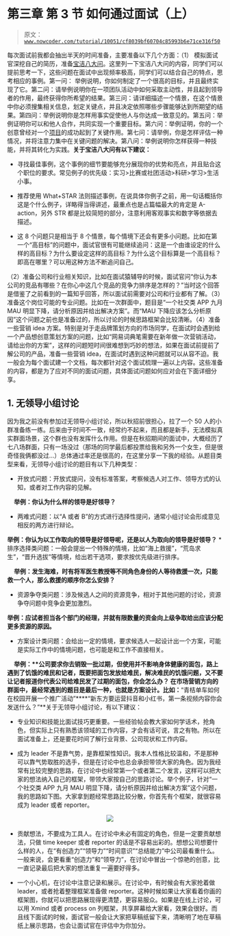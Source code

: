 # 第三章 第 3 节 如何通过面试（上）

> 原文：[`www.nowcoder.com/tutorial/10051/cf8039bf60704c85993b6e71ce316f50`](https://www.nowcoder.com/tutorial/10051/cf8039bf60704c85993b6e71ce316f50)

每次面试前我都会抽出半天的时间准备，主要准备以下几个方面：（1） 模拟面试官深挖自己的简历，准备[宝洁八大问](https://www.nowcoder.com/discuss/397161)。这里列一下宝洁八大问的内容，同学们可以提前思考一下，这些问题在面试中出现频率极高，同学们可以结合自己的特点，思考相应的事例。第一问： 举例说明，你如何制定了一个很高的目标，并且最终实现了它。第二问：请举例说明你在一项团队活动中如何采取主动性，并且起到领导者的作用，最终获得你所希望的结果。第三问：请详细描述一个情景，在这个情景中你必须搜集相关信息，划定关键点，并且决定依照哪些步骤能够达到所期望的结果。第四问：举例说明你是怎样用事实促使他人与你达成一致意见的。第五问：举例证明你可以和他人合作，共同实现一个重要目标。第六问：举例证明，你的一个创意曾经对一个[项目](https://www.nowcoder.com/courses/semester/senior)的成功起到了关键作用。第七问：请举例，你是怎样评估一种情况，并将注意力集中在关键问题的解决。第八问：举例说明你怎样获得一种技能，并将其转化为实践。**关于宝洁八大问有以下建议：**

*   寻找最佳事例，这个事例的细节要能够充分展现你的优势和亮点，并且贴合这个职位的要求。常见例子的优先级：实习>比赛或社团活动>科研>学习>生活小事。

*   推荐使用 What+STAR 法则描述事例，在说具体你例子之前，用一句话概括你这是个什么例子，详略得当得讲述，最重点也是占篇幅最大的肯定是 A-action，另外 STR 都是比较简短的部分，注意利用客观事实和数字等依据去描述。

*   这 8 个问题只是相当于 8 个情景，每个情境下还会有更多小问题。比如在第一个“高目标”的问题中，面试官很有可能继续追问：这是一个由谁设定的什么样的高目标？为什么要设定这样的高目标？为什么这个目标算是一个高目标？即高在哪里？可以用这种方法不断追问自己。

（2）准备公司和行业相关知识，比如在面试猿辅导的时候，面试官问“你认为本公司的竞品有哪些？在你心中这几个竞品的竞争力排序是怎样的？”当时这个回答是借鉴了之前看到的一篇知乎回答，所以面试前需要对公司和行业都有了解。（3）准备这个岗位可能的专业问题。比如在一次群面中，题目是“一个社交类 APP 九月 MAU 明显下降，请分析原因并给出解决方案”。而“MAU 下降应该怎么分析原因”这个问题之前也是准备过的，所以讨论的时候思路框架会比较清晰。（4）准备一些营销 idea 方案。特别是对于走品牌策划方向的市场同学，在面试时会遇到给一个产品想创意策划方案的问题，比如“网易词典笔需要在新年做一次营销活动，请给出你的方案”，这样的问题短时间很难想到巧妙的想法，如果在面试前提前了解公司的产品，准备一些营销 idea，在面试时遇到这种问题就可以从容不迫。我一般会为每个面试建一个文档，每次都针对这个面试梳理一遍以上内容。这些准备的内容，都是为了应对不同的面试问题，具体面试问题如何应对会在下面详细分享。

## 1\. 无领导小组讨论

因为我之前没有参加过无领导小组讨论，所以秋招前很担心，拉了一个 50 人的小群准备练一练。后来由于时间不一致，经常约不起来，而且都是新手，无法模拟真实群面场景，这个群也没有发挥什么作用。但是在秋招期间的面试中，大概经历了七八场群面，只有一场没过（那场的同学最后都投票给我和另外一个女生，但是很奇怪我俩都没过...）总体通过率还是很高的，在这里分享一下我的经验。从题目类型来看，无领导小组讨论的题目有以下几种类型：

*   开放式问题：开放式提问，没有标准答案，考察候选人对工作、领导方式的认知，或者对工作内容的见解。

    **举例：你认为什么样的领导是好领导？**

*   两难式问题：以“A 或者 B”的方式进行选择性提问，通常小组讨论会形成意见相反的两方进行辩论。

**举例：你认为以工作取向的领导是好领导呢，还是以人为取向的领导是好领导？** *   排序选择类问题：一般会提出一个特殊的情境，比如“海上救援”，“荒岛求生”，“晋升选拔”等情境，给出若干选项，要求按优先级进行排序。

    **举例：发生海难，时有将军医生教授等不同角色身份的人等待救援一次，只能救一个人，那么救援的顺序你怎么安排？**

*   资源争夺类问题：涉及候选人之间的资源竞争，相对于其他问题的讨论，资源争夺问题中竞争会更加激烈。

**举例：应试者担当各个部门的经理，并就有限数量的资金向上级争取给出应该分配更多资源的原因。**

*   方案设计类问题：会给出一定的情境，要求候选人一起设计出一个方案，可能是实际工作中的情境问题，也可能是和工作不直接相关。

    **举例：****公司要求你去销毁一批过期，但使用并不影响身体健康的面包，路上遇到了饥饿的难民和记者，既要把面包发放给难民，解决难民的饥饿问题，又不要让记者报道你代表公司给难民发了过期的面包，你会怎么办？**
在市场营销方向的群面中，最经常遇到的题目是最后一种，也就是方案设计。比如：**“青桔单车如何在校园开展一个推广活动”****“新东方要运营抖音和小红书，第一条视频内容你会发送什么？”**关于无领导小组讨论，有以下建议：

*   专业知识和技能比面试技巧更重要。一些经验帖会教大家如何学话术，抢角色，但实际上只有熟悉该领域的工作内容，才会有话可说，言之有物。所以在面试准备上，还是要花时间了解行业背景、公司现状和工作内容。

*   成为 leader 不是靠气势，是靠框架性知识。我本人性格比较温和，不是那种可以靠气势取胜的选手，但是在讨论中也总会承担带领大家的角色。因为我经常有比较完整的思路，在讨论中也经常第一个或者第二个发言，这样可以把大家的想法纳入自己的框架，带领大家按自己的思路讨论。举个例子，针对“一个社交类 APP 九月 MAU 明显下降，请分析原因并给出解决方案”这个问题，我的思路如下图。大家拿到题经常思路比较分散，你首先有个框架，就很容易成为 leader 或者 reporter。

                                                           ![](img/fdaeca7c6ac1039d571f5c42fa6cc682.png)

*   贡献想法，不要成为工具人。在讨论中未必有固定的角色，但是一定要贡献想法，只做 time keeper 或者 reporter 的话是不容易出彩的。想想公司想要什么样的人，在“有创造力”“领导力”“时间意识”“总结能力”中公司最看重什么。一般来说，会更看重“创造力”和“领导力”，在讨论中冒出一个惊艳的创意，比一直记录最后把大家的想法重复一遍要好得多。

*   一个小心机，在讨论中注意记录和展示。在讨论中，有时候会有大家抢着做 leader，或者抢着整理框架准备做 reporter。这种时候如果让大家看着你画的框架图，你就可以把思路展现得更清楚，更容易服众。如果是在线上讨论，可以用 Xmind 或者 process on 列框架，共享屏幕给大家看，效果会很好。而且线下面试的时候，面试官一般会让大家把草稿纸留下来，清晰明了地在草稿纸上展示思路，也会让面试官在评估中为你加分。